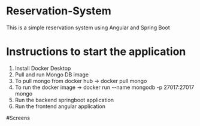 # Reservation-System
This is a simple reservation system using Angular and Spring Boot


# Instructions to start the application
1. Install Docker Desktop
2. Pull and run Mongo DB image
3. To pull mongo from docker hub -> docker pull mongo
4. To run the docker image -> docker run --name mongodb -p 27017:27017 mongo
5. Run the backend springboot application
6. Run the frontend angular application


#Screens
